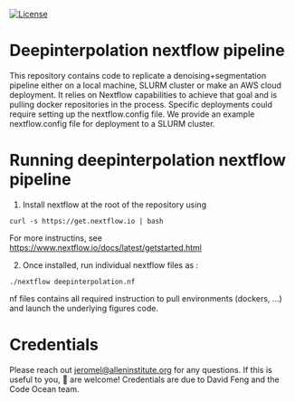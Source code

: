 [![License](https://img.shields.io/badge/license-MIT-brightgreen)](LICENSE)

Deepinterpolation nextflow pipeline
========================
This repository contains code to replicate a denoising+segmentation pipeline either on a local machine, SLURM cluster or make an AWS cloud deployment. 
It relies on Nextflow capabilities to achieve that goal and is pulling docker repositories in the process. Specific deployments could require setting up the nextflow.config file. 
We provide an example nextflow.config file for deployment to a SLURM cluster. 

Running deepinterpolation nextflow pipeline
========================
1. Install nextflow at the root of the repository using 

```curl -s https://get.nextflow.io | bash```

For more instructins, see https://www.nextflow.io/docs/latest/getstarted.html

2. Once installed, run individual nextflow files as : 

```./nextflow deepinterpolation.nf```

nf files contains all required instruction to pull environments (dockers, ...) and launch the underlying figures code.


Credentials
========================
Please reach out jeromel@alleninstitute.org for any questions. If this is useful to you, :wave: are welcome!
Credentials are due to David Feng and the Code Ocean team. 